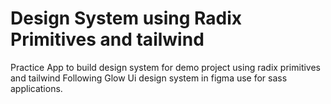 # Design System using Radix Primitives and tailwind

Practice App to build design system for demo project using radix primitives and tailwind
Following Glow Ui design system in figma use for sass applications.


